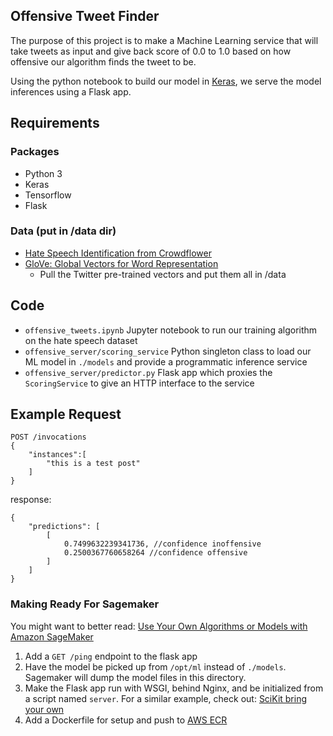 ## Offensive Tweet Finder

The purpose of this project is to make a Machine Learning service that will take tweets as input and give back score of 
0.0 to 1.0 based on how offensive our algorithm finds the tweet to be.

Using the python notebook to build our model in [Keras](https://keras.io/), we serve the model inferences using a Flask app.


## Requirements

### Packages
* Python 3
* Keras
* Tensorflow
* Flask 


### Data (put in /data dir)
* [Hate Speech Identification from Crowdflower](https://data.world/crowdflower/hate-speech-identification)
* [GloVe: Global Vectors for Word Representation](https://nlp.stanford.edu/projects/glove/)
    * Pull the Twitter pre-trained vectors and put them all in /data
    
## Code

* `offensive_tweets.ipynb` Jupyter notebook to run our training algorithm on the hate speech dataset
* `offensive_server/scoring_service` Python singleton class to load our ML model in `./models` and provide a programmatic inference service
* `offensive_server/predictor.py` Flask app which proxies the `ScoringService` to give an HTTP interface to the service

## Example Request

```
POST /invocations
{
    "instances":[
        "this is a test post"
    ]
}
```

response:
```
{
    "predictions": [
        [
            0.7499632239341736, //confidence inoffensive
            0.2500367760658264 //confidence offensive
        ]
    ]
}
```


### Making Ready For Sagemaker

You might want to better read: [Use Your Own Algorithms or Models with Amazon SageMaker](https://docs.aws.amazon.com/sagemaker/latest/dg/your-algorithms.html)

1. Add a `GET /ping` endpoint to the flask app 
2. Have the model be picked up from `/opt/ml` instead of `./models`. Sagemaker will dump the model files in this directory.
3. Make the Flask app run with WSGI, behind Nginx, and be initialized from a script named `server`. For a similar example, check out: [SciKit bring your own](https://github.com/awslabs/amazon-sagemaker-examples/tree/master/advanced_functionality/scikit_bring_your_own/container/decision_trees)
4. Add a Dockerfile for setup and push to [AWS ECR](https://aws.amazon.com/ecr/)